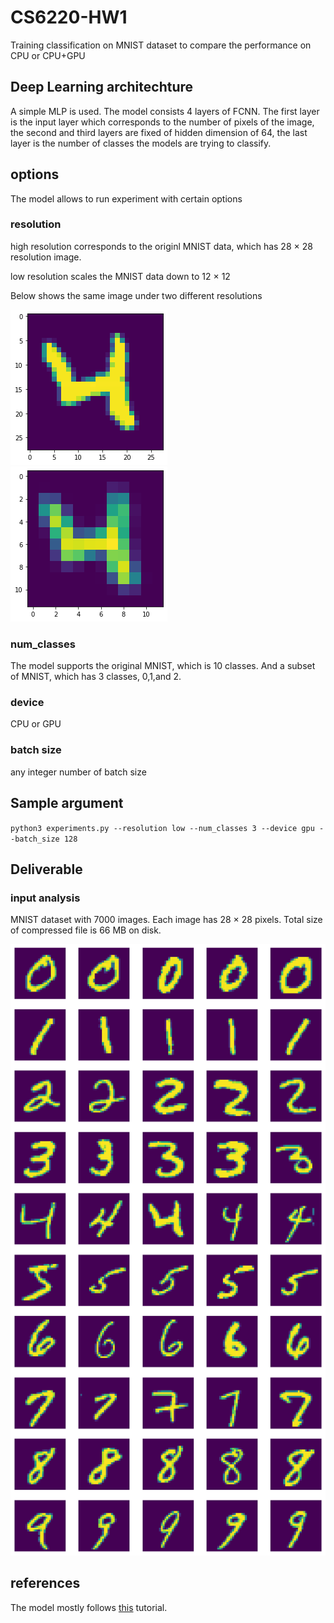 # CS6220-HW1

Training classification on MNIST dataset to compare the performance on CPU or CPU+GPU

## Deep Learning architechture

A simple MLP is used. The model consists 4 layers of FCNN. The first layer is the input layer which corresponds to the number of pixels of the image, the second and third layers are fixed of hidden dimension of 64, the last layer is the number of classes the models are trying to classify. 

## options
The model allows to run experiment with certain options

### resolution
high resolution corresponds to the originl MNIST data, which has 28 $\times$ 28 resolution image.

low resolution scales the MNIST data down to 12 $\times$ 12

Below shows the same image under two different resolutions

![high resolution](imgs/high_resolution.png "high resolution image")
![low resolution](imgs/low_resolution.png "high resolution image")

### num_classes
The model supports the original MNIST, which is 10 classes. And a subset of MNIST, which has 3 classes, 0,1,and 2.

### device

CPU or GPU

### batch size
any integer number of batch size

## Sample argument

`python3 experiments.py --resolution low --num_classes 3 --device gpu --batch_size 128`
## Deliverable
### input analysis
MNIST dataset with 7000 images. Each image has 28 $\times$ 28 pixels. Total size of compressed file is 66 MB on disk. 

![sample images](imgs/sample_imgs.png "sample images")
## references
The model mostly follows [this](https://pytorch-lightning.readthedocs.io/en/stable/notebooks/lightning_examples/mnist-hello-world.html) tutorial.

